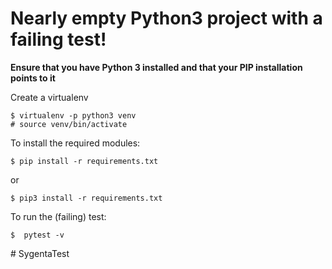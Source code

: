 Nearly empty Python3 project with a failing test!
===

**Ensure that you have Python 3 installed and that your PIP installation points to it**

Create a virtualenv

```
$ virtualenv -p python3 venv
# source venv/bin/activate
```

To install the required modules:

```
$ pip install -r requirements.txt
```
or
```
$ pip3 install -r requirements.txt
```


To run the (failing) test:

```
$  pytest -v
```
#   S y g e n t a T e s t  
 